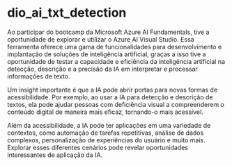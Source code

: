 # dio_ai_txt_detection

Ao participar do bootcamp da Microsoft Azure AI Fundamentals, tive a oportunidade de explorar e utilizar o Azure AI Visual Studio. Essa ferramenta oferece uma gama de funcionalidades para desenvolvimento e implantação de soluções de inteligência artificial, graças a isso tive a oportunidade de testar a capacidade e eficiência da inteligência artificial na detecção, descrição e a precisão da IA em interpretar e processar informações de texto.

Um insight importante é que a IA pode abrir portas para novas formas de acessibilidade. Por exemplo, ao usar a IA para detecção e descrição de textos, ela pode ajudar pessoas com deficiência visual a compreenderem o conteúdo digital de maneira mais eficaz, tornando-o mais acessível.

Além da acessibilidade, a IA pode ter aplicações em uma variedade de contextos, como automação de tarefas repetitivas, análise de dados complexos, personalização de experiências do usuário e muito mais. Explorar esses diferentes cenários pode revelar oportunidades interessantes de aplicação da IA.

